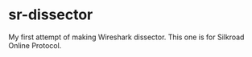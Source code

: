 # sr-dissector
My first attempt of making Wireshark dissector. This one is for Silkroad Online Protocol.
